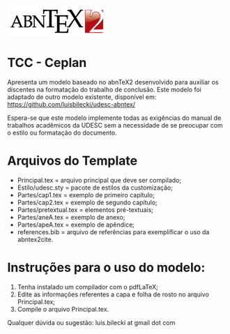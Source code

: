 [![N|Solid](https://raw.githubusercontent.com/abntex/abntex2-old-binary/master/marca-abntex/marca_abntex-2.png)]()
# TCC - Ceplan

Apresenta um modelo baseado no abnTeX2 desenvolvido para auxiliar os discentes na formatação do trabalho de conclusão. Este modelo foi adaptado de outro modelo existente, disponível em: https://github.com/luisbilecki/udesc-abntex/

Espera-se que este modelo implemente todas as exigências do manual de trabalhos acadêmicos da UDESC sem a necessidade de se preocupar com o estilo ou formatação do documento.

# Arquivos do Template

* Principal.tex = arquivo principal que deve ser compilado;
* Estilo/udesc.sty = pacote de estilos da customização;
* Partes/cap1.tex = exemplo de primeiro capítulo;
* Partes/cap2.tex = exemplo de segundo capítulo;
* Partes/pretextual.tex = elementos pré-textuais;
* Partes/aneA.tex = exemplo de anexo;
* Partes/apeA.tex = exemplo de apêndice;
* references.bib = arquivo de referências para exemplificar o uso da abntex2cite.

# Instruções para o uso do modelo:

1. Tenha instalado um compilador com o pdfLaTeX;
2. Edite as informações referentes a capa e folha de rosto no arquivo Principal.tex;
3. Compile o arquivo Principal.tex.

Qualquer dúvida ou sugestão: luis.bilecki at gmail dot com



